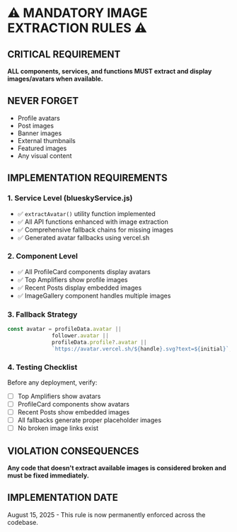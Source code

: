 # ⚠️ MANDATORY IMAGE EXTRACTION RULES ⚠️

## CRITICAL REQUIREMENT
**ALL components, services, and functions MUST extract and display images/avatars when available.**

## NEVER FORGET
- Profile avatars
- Post images  
- Banner images
- External thumbnails
- Featured images
- Any visual content

## IMPLEMENTATION REQUIREMENTS

### 1. Service Level (blueskyService.js)
- ✅ `extractAvatar()` utility function implemented
- ✅ All API functions enhanced with image extraction
- ✅ Comprehensive fallback chains for missing images
- ✅ Generated avatar fallbacks using vercel.sh

### 2. Component Level
- ✅ All ProfileCard components display avatars
- ✅ Top Amplifiers show profile images
- ✅ Recent Posts display embedded images  
- ✅ ImageGallery component handles multiple images

### 3. Fallback Strategy
```javascript
const avatar = profileData.avatar || 
              follower.avatar || 
              profileData.profile?.avatar ||
              `https://avatar.vercel.sh/${handle}.svg?text=${initial}`;
```

### 4. Testing Checklist
Before any deployment, verify:
- [ ] Top Amplifiers show avatars
- [ ] ProfileCard components show avatars
- [ ] Recent Posts show embedded images
- [ ] All fallbacks generate proper placeholder images
- [ ] No broken image links exist

## VIOLATION CONSEQUENCES
**Any code that doesn't extract available images is considered broken and must be fixed immediately.**

## IMPLEMENTATION DATE
August 15, 2025 - This rule is now permanently enforced across the codebase.
